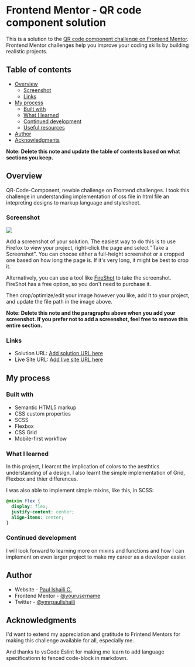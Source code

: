 # Frontend Mentor - QR code component solution

This is a solution to the [QR code component challenge on Frontend Mentor](https://www.frontendmentor.io/challenges/qr-code-component-iux_sIO_H). Frontend Mentor challenges help you improve your coding skills by building realistic projects.

## Table of contents

- [Overview](#overview)
  - [Screenshot](#screenshot)
  - [Links](#links)
- [My process](#my-process)
  - [Built with](#built-with)
  - [What I learned](#what-i-learned)
  - [Continued development](#continued-development)
  - [Useful resources](#useful-resources)
- [Author](#author)
- [Acknowledgments](#acknowledgments)

**Note: Delete this note and update the table of contents based on what sections you keep.**

## Overview

QR-Code-Component, newbie challenge on Frontend challenges. I took this challenge in understanding implementation of css file in html file an intepreting designs to markup language and stylesheet.

### Screenshot

![](./screenshot.jpg)

Add a screenshot of your solution. The easiest way to do this is to use Firefox to view your project, right-click the page and select "Take a Screenshot". You can choose either a full-height screenshot or a cropped one based on how long the page is. If it's very long, it might be best to crop it.

Alternatively, you can use a tool like [FireShot](https://getfireshot.com/) to take the screenshot. FireShot has a free option, so you don't need to purchase it.

Then crop/optimize/edit your image however you like, add it to your project, and update the file path in the image above.

**Note: Delete this note and the paragraphs above when you add your screenshot. If you prefer not to add a screenshot, feel free to remove this entire section.**

### Links

- Solution URL: [Add solution URL here](https://your-solution-url.com)
- Live Site URL: [Add live site URL here](https://your-live-site-url.com)

## My process

### Built with

- Semantic HTML5 markup
- CSS custom properties
- SCSS
- Flexbox
- CSS Grid
- Mobile-first workflow

### What I learned

In this project, I learcnt the implication of colors to the aesthtics understanding of a design. I also learnt the simple implementation of Grid, Flexbox and thier differences.

I was also able to implement simple mixins, like this, in SCSS:

```scss
@mixin flex {
  display: flex;
  justify-content: center;
  align-items: center;
}
```

### Continued development

I will look forward to learning more on mixins and functions and how I can implement on even larger project to make my career as a developer easier.

## Author

- Website - [Paul Ishaili C.](https://mrpaulishaili.github.io)
- Frontend Mentor - [@yourusername](https://www.frontendmentor.io/profile/yourusername)
- Twitter - [@ymrpaulishaili](https://www.twitter.com/yourusername)

## Acknowledgments

I'd want to extend my appreciation and gratitude to Frintend Mentors for making this challenge available for all, especially me.

And thanks to vsCode Eslint for making me learn to add language specificationn to fenced code-block in markdown.
